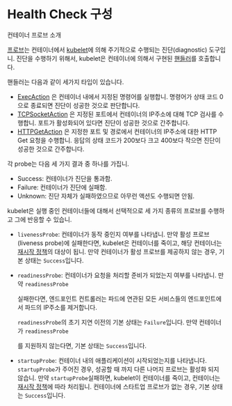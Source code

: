# Health Check 구성

컨테이너 프로브 소개

[프로브](https://kubernetes.io/docs/reference/generated/kubernetes-api/v1.18/#probe-v1-core)는 컨테이너에서 [kubelet](https://kubernetes.io/docs/admin/kubelet/)에 의해 주기적으로 수행되는 진단\(diagnostic\) 도구입니. 진단을 수행하기 위해서, kubelet은 컨테이너에 의해서 구현된 [핸들러](https://kubernetes.io/docs/reference/generated/kubernetes-api/v1.18/#handler-v1-core)를 호출합니다.

핸들러는 다음과 같이 세가지 타입이 있습니다.

* [ExecAction](https://kubernetes.io/docs/reference/generated/kubernetes-api/v1.18/#execaction-v1-core) 은 컨테이너 내에서 지정된 명령어를 실행합니. 명령어가 상태 코드 0으로 종료되면 진단이 성공한 것으로 판단합니다.
* [TCPSocketAction](https://kubernetes.io/docs/reference/generated/kubernetes-api/v1.18/#tcpsocketaction-v1-core) 은 지정된 포트에서 컨테이너의 IP주소에 대해 TCP 검사를 수행합니. 포트가 활성화되어 있다면 진단이 성공한 것으로 간주합니다.
* [HTTPGetAction](https://kubernetes.io/docs/reference/generated/kubernetes-api/v1.18/#httpgetaction-v1-core) 은 지정한 포트 및 경로에서 컨테이너의 IP주소에 대한 HTTP Get 요청을 수행합니. 응답의 상태 코드가 200보다 크고 400보다 작으면 진단이 성공한 것으로 간주합니다.

각 probe는 다음 세 가지 결과 중 하나를 가집니.

* Success: 컨테이너가 진단을 통과함.
* Failure: 컨테이너가 진단에 실패함.
* Unknown: 진단 자체가 실패하였으므로 아무런 액션도 수행되면 안됨.

kubelet은 실행 중인 컨테이너들에 대해서 선택적으로 세 가지 종류의 프로브를 수행하고 그에 반응할 수 있습니.

* `livenessProbe`: 컨테이너가 동작 중인지 여부를 나타냅니. 만약 활성 프로브\(liveness probe\)에 실패한다면, kubelet은 컨테이너를 죽이고, 해당 컨테이너는 [재시작 정책](https://kubernetes.io/ko/docs/concepts/workloads/pods/pod-lifecycle/#%EC%9E%AC%EC%8B%9C%EC%9E%91-%EC%A0%95%EC%B1%85)의 대상이 됩니. 만약 컨테이너가 활성 프로브를 제공하지 않는 경우, 기본 상태는 `Success`입니다.
* `readinessProbe`: 컨테이너가 요청을 처리할 준비가 되었는지 여부를 나타냅니. 만약 `readinessProbe`

   실패한다면, 엔드포인트 컨트롤러는 파드에 연관된 모든 서비스들의 엔드포인트에서 파드의 IP주소를 제거합니다. 

  `readinessProbe`의 초기 지연 이전의 기본 상태는 `Failure`입니다. 만약 컨테이너가 `readinessProbe`

  를 지원하지 않는다면, 기본 상태는 `Success`입니다.

* `startupProbe`: 컨테이너 내의 애플리케이션이 시작되었는지를 나타냅니다. `startupProbe`가 주어진 경우, 성공할 때 까지 다른 나머지 프로브는 활성화 되지 않습니. 만약 `startupProbe`실패하면, kubelet이 컨테이너를 죽이고, 컨테이너는 [재시작 정책](https://kubernetes.io/ko/docs/concepts/workloads/pods/pod-lifecycle/#%EC%9E%AC%EC%8B%9C%EC%9E%91-%EC%A0%95%EC%B1%85)에 따라 처리됩니. 컨테이너에 스타트업 프로브가 없는 경우, 기본 상태는 `Success`입니다.



  


